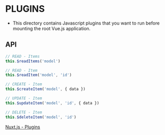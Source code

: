 # PLUGINS

* This directory contains Javascript plugins that you want to run before mounting the root Vue.js application.

## API
```javascript
// READ - Items
this.$readItems('model')

// READ - Item
this.$readItem('model', 'id')

// CREATE - Item
this.$createItem('model', { data })

// UPDATE - Item
this.$updateItem('model', 'id', { data })

// DELETE - Item
this.$deleteItem('model', 'id')
```

[Nuxt.js - Plugins](https://nuxtjs.org/guide/plugins)
